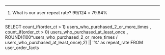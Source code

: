 --------------------------------------------------------------------------  
1. What is our user repeat rate? 99/124 = 79.84%
--------------------------------------------------------------------------

SELECT count_if(order_ct > 1) users_who_purchased_2_or_more_times
    , count_if(order_ct > 0) users_who_purchased_at_least_once
    , ROUND((100*users_who_purchased_2_or_more_times / 
            users_who_purchased_at_least_once),2) || '%' as repeat_rate
FROM user_order_facts
